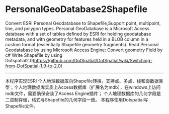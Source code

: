 # PersonalGeoDatabase2Shapefile
Convert ESRI Personal Geodatabase to Shapefile,Support point, multipoint, line, and polygon types.
Personal GeoDatabase is a Microsoft Access database with a set of tables defined by ESRI for holding geodatabase metadata, and with geometry for features held in a BLOB column in a custom format (essentially Shapefile geometry fragments). 
Read Personal Geodatabase by using Microsoft Access Engine;
Convert geometry Field by c#
Write Shapefile by using Dotspatial2.0(https://github.com/DotSpatial/DotSpatial/wiki/Switching-from-DotSpatial-1.9-to-2.0)


--------------------------------------------------------------------
本程序实现ESRI 个人地理数据库向Shapefile转换，支持点、多点、线和面数据类型；个人地理数据库实质上Access数据库（扩展名为mdb），在windows上访问mdb文件，需要确保安装了Access Engine插件；
个人地理数据库的几何字段是二进制存储，格式与Shapefile的几何字段一致。
本程序使用Dotspatial写Shapefile文件。
